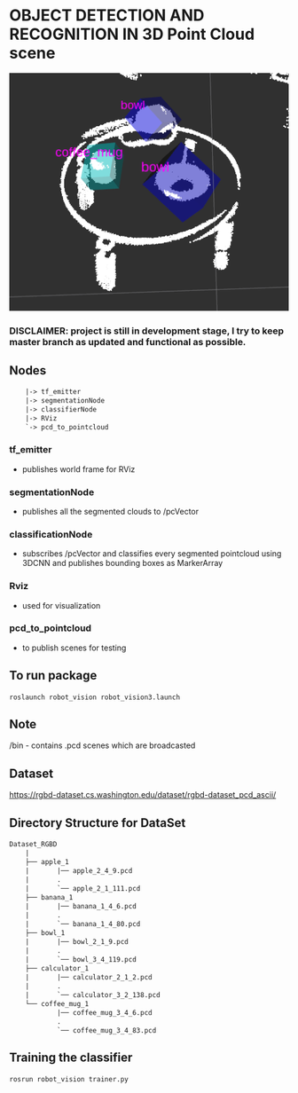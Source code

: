 # OBJECT DETECTION AND RECOGNITION IN 3D Point Cloud scene

![3D_Object_REC](doc/obj_det.png)

### DISCLAIMER: project is still in development stage, I try to keep master branch as updated and functional as possible.

## Nodes
```
	|-> tf_emitter
	|-> segmentationNode
	|-> classifierNode
	|-> RViz
	`-> pcd_to_pointcloud
```

### tf_emitter
- publishes world frame for RViz 

### segmentationNode
- publishes all the segmented clouds to /pcVector

### classificationNode
- subscribes /pcVector and classifies every segmented pointcloud using 3DCNN and publishes bounding boxes as MarkerArray

### Rviz
- used for visualization

### pcd_to_pointcloud
- to publish scenes for testing

## To run package
```
roslaunch robot_vision robot_vision3.launch
```


## Note
/bin - contains .pcd scenes which are broadcasted


## Dataset
https://rgbd-dataset.cs.washington.edu/dataset/rgbd-dataset_pcd_ascii/

## Directory Structure for DataSet

```
Dataset_RGBD
	|
	├── apple_1
	|		|── apple_2_4_9.pcd
	|		.
	|		`── apple_2_1_111.pcd
	├── banana_1
	|		|── banana_1_4_6.pcd
	|		.
	|		`── banana_1_4_80.pcd
	├── bowl_1
	|		|── bowl_2_1_9.pcd
	|		.
	|		`── bowl_3_4_119.pcd
	├── calculator_1
	|		|── calculator_2_1_2.pcd
	|		.
	|		`── calculator_3_2_138.pcd
	└── coffee_mug_1
	 		|── coffee_mug_3_4_6.pcd
	 		.
	 		`── coffee_mug_3_4_83.pcd

```

## Training the classifier
```
rosrun robot_vision trainer.py
```